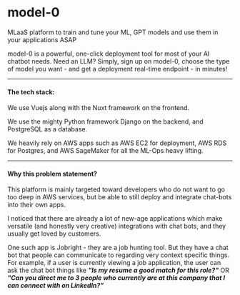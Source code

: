 # model-0

MLaaS platform to train and tune your ML, GPT models and use them in your applications ASAP



model-0 is a powerful, one-click deployment tool for most of your AI chatbot needs. Need an LLM? Simply, sign up on model-0, choose the type of model you want - and get a deployment real-time endpoint - in minutes!

___
#### The tech stack:

We use Vuejs along with the Nuxt framework on the frontend.

We use the mighty Python framework Django on the backend, and PostgreSQL as a database.


We heavily rely on AWS apps such as AWS EC2 for deployment, AWS RDS for Postgres, and AWS SageMaker for all the ML-Ops heavy lifting.

____


#### Why this problem statement?

This platform is mainly targeted toward developers who do not want to go too deep in AWS services, but be able to still deploy and integrate chat-bots into their own apps.


I noticed that there are already a lot of new-age applications which make versatile (and honestly very creative) integrations with chat bots, and they usually get loved by customers.


One such app is Jobright - they are a job hunting tool. But they have a chat bot that people can communicate to regarding very context specific things.  For example, if a user is currently viewing a job application, the user can ask the chat bot things like **_"Is my resume a good match for this role?"_** OR **_"Can you direct me to 3 people who currently are at this company that I can connect with on LinkedIn?"_**
